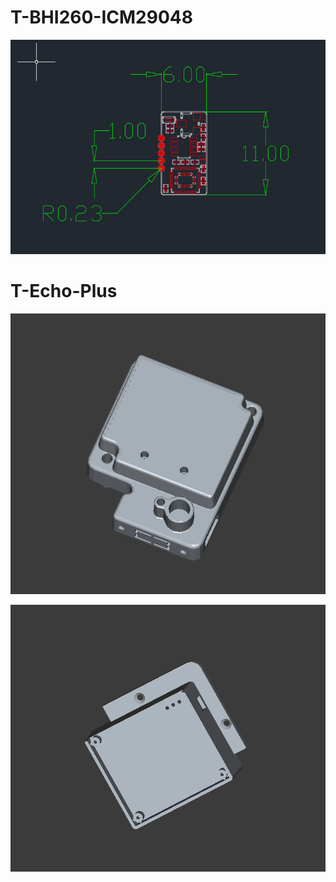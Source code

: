 # T-BHI260-ICM29048

![T-BHI260](./T-BHI260.png)

# T-Echo-Plus

![t-echo-plus-back-cover](./t-echo-plus-back-cover.png)

![t-echo-plus-middle-frame](./t-echo-plus-middle-frame.png)
